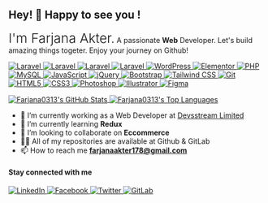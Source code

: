 ## Hey! 👋 Happy to see you ! 
<p><span style="font-size:26px; font-weight:300;">I'm Farjana Akter.</span> <span>A passionate  <b>Web</b> Developer. Let's build amazing things togeter. Enjoy your journey on Github! </span> </p>

<p dir="auto">
  <a target="_blank" rel="noopener noreferrer nofollow" href="https://react.dev/">
    <img src="https://img.shields.io/badge/React-149ECA?style=flat-square&amp;logo=react&amp;logoColor=white" alt="Laravel" style="max-width: 100%;">
  </a>
  <a target="_blank" rel="noopener noreferrer nofollow" href="https://nextjs.org/">
    <img src="https://img.shields.io/badge/Next-000000?style=flat-square&amp;logo=next.js&amp;logoColor=white" alt="Laravel" style="max-width: 100%;">
  </a>
  <a target="_blank" rel="noopener noreferrer nofollow" href="https://vuejs.org/">
    <img src="https://img.shields.io/badge/Vue-33A06F?style=flat-square&amp;logo=vue.js&amp;logoColor=white" alt="Laravel" style="max-width: 100%;">
  </a>
  <a target="_blank" rel="noopener noreferrer nofollow" href="https://laravel.com">
    <img src="https://img.shields.io/badge/Laravel-FF2D20?style=flat-square&amp;logo=laravel&amp;logoColor=white" alt="Laravel" style="max-width: 100%;">
  </a>

  <a target="_blank" rel="noopener noreferrer nofollow" href="https://wordpress.org">
    <img src="https://img.shields.io/badge/WordPress-21759B?style=flat-square&amp;logo=wordpress&amp;logoColor=white" alt="WordPress" style="max-width: 100%;">
  </a>

  <a target="_blank" rel="noopener noreferrer nofollow" href="https://elementor.com">
    <img src="https://img.shields.io/badge/Elementor-666666?style=flat-square&amp;logo=elementor&amp;logoColor=white" alt="Elementor" style="max-width: 100%;">
  </a>

  <a target="_blank" rel="noopener noreferrer nofollow" href="https://php.net">
    <img src="https://img.shields.io/badge/PHP-777BB4?style=flat-square&amp;logo=php&amp;logoColor=white" alt="PHP" style="max-width: 100%;">
  </a>

  <a target="_blank" rel="noopener noreferrer nofollow" href="https://mysql.com">
    <img src="https://img.shields.io/badge/MySQL-4479A1?style=flat-square&amp;logo=mysql&amp;logoColor=white" alt="MySQL" style="max-width: 100%;">
  </a>

  <a target="_blank" rel="noopener noreferrer nofollow" href="https://developer.mozilla.org/en-US/docs/Web/JavaScript">
    <img src="https://img.shields.io/badge/JavaScript-F7DF1E?style=flat-square&amp;logo=javascript&amp;logoColor=black" alt="JavaScript" style="max-width: 100%;">
  </a>

  <a target="_blank" rel="noopener noreferrer nofollow" href="https://jquery.com">
    <img src="https://img.shields.io/badge/jQuery-0769AD?style=flat-square&amp;logo=jquery&amp;logoColor=white" alt="jQuery" style="max-width: 100%;">
  </a>

  <a target="_blank" rel="noopener noreferrer nofollow" href="https://getbootstrap.com">
    <img src="https://img.shields.io/badge/Bootstrap-7952B3?style=flat-square&amp;logo=bootstrap&amp;logoColor=white" alt="Bootstrap" style="max-width: 100%;">
  </a>

  <a target="_blank" rel="noopener noreferrer nofollow" href="https://tailwindcss.com">
    <img src="https://img.shields.io/badge/Tailwind_CSS-38B2AC?style=flat-square&amp;logo=tailwind-css&amp;logoColor=white" alt="Tailwind CSS" style="max-width: 100%;">
  </a>

  <a target="_blank" rel="noopener noreferrer nofollow" href="https://git-scm.com">
    <img src="https://img.shields.io/badge/Git-F05032?style=flat-square&amp;logo=git&amp;logoColor=white" alt="Git" style="max-width: 100%;">
  </a>

  <a target="_blank" rel="noopener noreferrer nofollow" href="https://developer.mozilla.org/en-US/docs/Web/HTML">
    <img src="https://img.shields.io/badge/HTML5-E34F26?style=flat-square&amp;logo=html5&amp;logoColor=white" alt="HTML5" style="max-width: 100%;">
  </a>

  <a target="_blank" rel="noopener noreferrer nofollow" href="https://developer.mozilla.org/en-US/docs/Web/CSS">
    <img src="https://img.shields.io/badge/CSS3-1572B6?style=flat-square&amp;logo=css3&amp;logoColor=white" alt="CSS3" style="max-width: 100%;">
  </a>

  <a target="_blank" rel="noopener noreferrer nofollow" href="https://www.adobe.com/products/photoshop.html">
    <img src="https://img.shields.io/badge/Photoshop-31A8FF?style=flat-square&amp;logo=adobe-photoshop&amp;logoColor=white" alt="Photoshop" style="max-width: 100%;">
  </a>

  <a target="_blank" rel="noopener noreferrer nofollow" href="https://www.adobe.com/products/illustrator.html">
    <img src="https://img.shields.io/badge/Illustrator-FF9A00?style=flat-square&amp;logo=adobe-illustrator&amp;logoColor=white" alt="Illustrator" style="max-width: 100%;">
  </a>

  <a target="_blank" rel="noopener noreferrer nofollow" href="https://www.figma.com">
    <img src="https://img.shields.io/badge/Figma-F24E1E?style=flat-square&amp;logo=figma&amp;logoColor=white" alt="Figma" style="max-width: 100%;">
  </a>
</p>


<p align="left">
  <a href="https://github.com/Farjana0313">
    <img align="center" src="https://github-readme-stats.vercel.app/api?username=farjana0313&show_icons=true&hide=issues" alt="Farjana0313's GitHub Stats" />
  </a>
  <a href="https://github.com/Farjana0313">
    <img align="center" src="https://github-readme-stats.vercel.app/api/top-langs/?username=farjana0313&layout=compact" alt="Farjana0313's Top Languages" />
  </a>
</p>



- 🔭 I’m currently working as a Web Developer at [Devsstream Limited](https://devsstream.com/) 
- 🌱 I’m currently learning **Redux**
- 👯 I’m looking to collaborate on **Eccommerce**
- 👨‍💻 All of my repositories are available at Github & GitLab
- 📫 How to reach me **farjanaakter178@gmail.com**

<h4 align="left">Stay connected with me</h4>
<p dir="auto">

  <a href="https://www.linkedin.com/in/farjana-akter-354742108/" target="_blank" rel="noopener noreferrer nofollow">
    <img src="https://img.shields.io/badge/LinkedIn-0077B5?style=flat-square&amp;logo=linkedin&amp;logoColor=white" alt="LinkedIn" style="max-width: 100%;">
  </a>

  <a href="https://www.facebook.com/farjana.akter.75457" target="_blank" rel="noopener noreferrer nofollow">
    <img src="https://img.shields.io/badge/Facebook-1877F2?style=flat-square&amp;logo=facebook&amp;logoColor=white" alt="Facebook" style="max-width: 100%;">
  </a>

  <a href="https://twitter.com/Fana_775" target="_blank" rel="noopener noreferrer nofollow">
    <img src="https://img.shields.io/badge/Twitter-0F1419?style=flat-square&logo=twitter&logoColor=white" alt="Twitter" style="max-width: 100%;">
  </a>

  <a href="https://gitlab.com/Farjana0313" target="_blank" rel="noopener noreferrer nofollow">
    <img src="https://img.shields.io/badge/GitLab-E24329?style=flat-square&logo=gitlab&logoColor=white" alt="GitLab" style="max-width: 100%;">
  </a>
  
</p>







